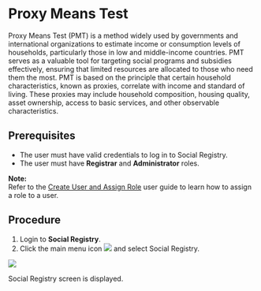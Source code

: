 # Proxy Means Test

Proxy Means Test (PMT) is a method widely used by governments and international organizations to estimate income or consumption levels of households, particularly those in low and middle-income countries. PMT serves as a valuable tool for targeting social programs and subsidies effectively, ensuring that limited resources are allocated to those who need them the most. PMT is based on the principle that certain household characteristics, known as proxies, correlate with income and standard of living. These proxies may include household composition, housing quality, asset ownership, access to basic services, and other observable characteristics.

## Prerequisites

- The user must have valid credentials to log in to Social Registry.
- The user must have **Registrar** and **Administrator** roles.

**Note:**  
Refer to the [Create User and Assign Role](https://docs.openg2p.org/pbms/functionality/administration/role-based-access-control/user-guides/assign-roles-to-users) user guide to learn how to assign a role to a user.

## Procedure

1. Login to **Social Registry**.
2. Click the main menu icon ![](https://github.com/user-attachments/assets/5f2a8223-5f1f-4988-a4c9-54b2ae1bf127) and select Social Registry.

![](https://github.com/user-attachments/assets/a39aba33-2a7d-42d7-9574-77396738caaa)

Social Registry screen is displayed.
